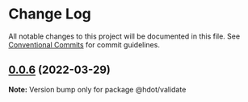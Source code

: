 # Change Log

All notable changes to this project will be documented in this file.
See [Conventional Commits](https://conventionalcommits.org) for commit guidelines.

## [0.0.6](https://github.com/willmartian/hdot/compare/@hdot/validate@0.0.5...@hdot/validate@0.0.6) (2022-03-29)

**Note:** Version bump only for package @hdot/validate
